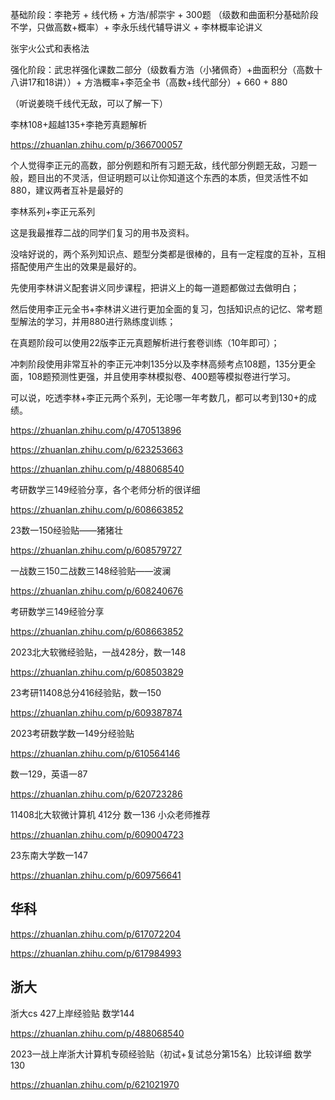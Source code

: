 基础阶段：李艳芳 + 线代杨 + 方浩/郝崇宇 + 300题 （级数和曲面积分基础阶段不学，只做高数+概率）+ 李永乐线代辅导讲义 + 李林概率论讲义

张宇火公式和表格法

强化阶段：武忠祥强化课数二部分（级数看方浩（小猪佩奇）+曲面积分（高数十八讲17和18讲））+ 方浩概率+李范全书（高数+线代部分）+ 660 + 880 

（听说姜晓千线代无敌，可以了解一下）

李林108+超越135+李艳芳真题解析





https://zhuanlan.zhihu.com/p/366700057

个人觉得李正元的高数，部分例题和所有习题无敌，线代部分例题无敌，习题一般，题目出的不灵活，但证明题可以让你知道这个东西的本质，但灵活性不如880，建议两者互补是最好的

李林系列+李正元系列

这是我最推荐二战的同学们复习的用书及资料。

没啥好说的，两个系列知识点、题型分类都是很棒的，且有一定程度的互补，互相搭配使用产生出的效果是最好的。

先使用李林讲义配套讲义同步课程，把讲义上的每一道题都做过去做明白；

然后使用李正元全书+李林讲义进行更加全面的复习，包括知识点的记忆、常考题型解法的学习，并用880进行熟练度训练；

在真题阶段可以使用22版李正元真题解析进行套卷训练（10年即可）；

冲刺阶段使用非常互补的李正元冲刺135分以及李林高频考点108题，135分更全面，108题预测性更强，并且使用李林模拟卷、400题等模拟卷进行学习。

可以说，吃透李林+李正元两个系列，无论哪一年考数几，都可以考到130+的成绩。

https://zhuanlan.zhihu.com/p/470513896

https://zhuanlan.zhihu.com/p/623253663

https://zhuanlan.zhihu.com/p/488068540



考研数学三149经验分享，各个老师分析的很详细

https://zhuanlan.zhihu.com/p/608663852

23数一150经验贴——猪猪壮

https://zhuanlan.zhihu.com/p/608579727

一战数三150二战数三148经验贴——波澜

https://zhuanlan.zhihu.com/p/608240676

考研数学三149经验分享

https://zhuanlan.zhihu.com/p/608663852

2023北大软微经验贴，一战428分，数一148

https://zhuanlan.zhihu.com/p/608503829

23考研11408总分416经验贴，数一150

https://zhuanlan.zhihu.com/p/609387874

2023考研数学数一149分经验贴

https://zhuanlan.zhihu.com/p/610564146

数一129，英语一87

https://zhuanlan.zhihu.com/p/620723286

11408北大软微计算机 412分 数一136 小众老师推荐

https://zhuanlan.zhihu.com/p/609004723

23东南大学数一147

https://zhuanlan.zhihu.com/p/609756641

## 华科

https://zhuanlan.zhihu.com/p/617072204

https://zhuanlan.zhihu.com/p/617984993

## 浙大

浙大cs 427上岸经验贴 数学144

https://zhuanlan.zhihu.com/p/488068540

2023一战上岸浙大计算机专硕经验贴（初试+复试总分第15名）比较详细 数学130

https://zhuanlan.zhihu.com/p/621021970